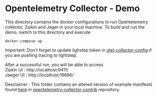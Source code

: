 # Opentelemetry Collector - Demo

This directory contains the docker configurations to run Opentelemetry collector, Zipkin and Jager
in your local machine. To build and run the demo, switch to this directory and execute
```
docker-compose up
```

Important: Don't forget to update lighstep token in [otel-collector-config](otel-collector-config.yml) if you are pushing 
tracing to lightstep. 

After a successful run, you will be able to access <br>
Zipkin UI : http://localhost:9411/ <br>
Jaeger UI : http://localhost:16686/

Desclaimer : This folder contains an altered version of example manifests found [here](https://github.com/open-telemetry/opentelemetry-collector-contrib/tree/main/examples/tracing)
in [opentelemetry-collector-contrib](https://github.com/open-telemetry/opentelemetry-collector-contrib) repository.